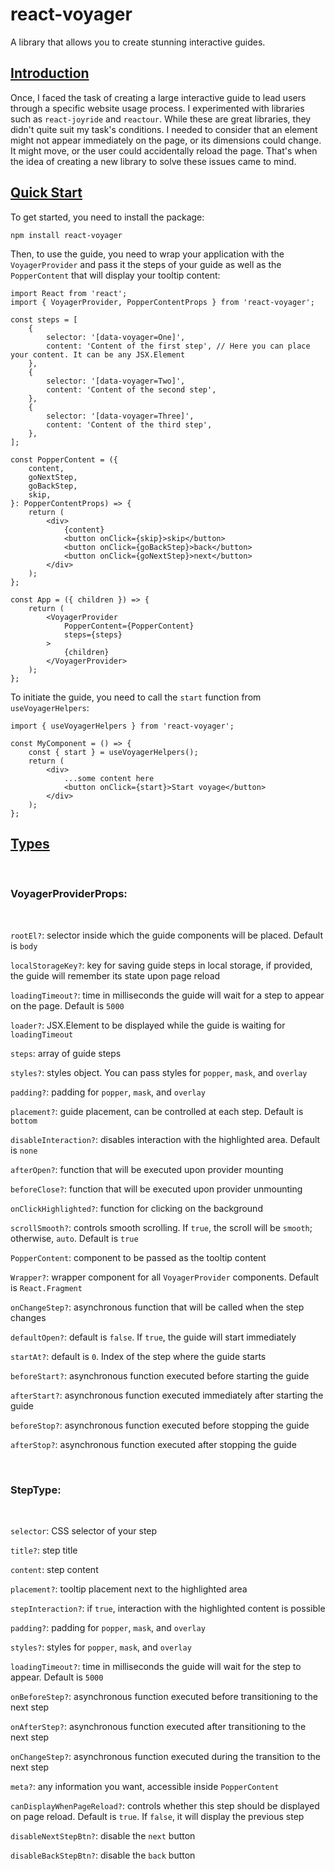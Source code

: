 # react-voyager 
A library that allows you to create stunning interactive guides.

## [Introduction](#introduction)

Once, I faced the task of creating a large interactive guide to lead users through a specific website usage process.
I experimented with libraries such as `react-joyride` and `reactour`. While these are great libraries, they didn't quite suit my task's conditions.
I needed to consider that an element might not appear immediately on the page, or its dimensions could change.
It might move, or the user could accidentally reload the page. That's when the idea of creating a new library to solve these issues came to mind.



## [Quick Start](#quick-start)

To get started, you need to install the package:

```commandline
npm install react-voyager
```

Then, to use the guide, you need to wrap your application with the `VoyagerProvider` and pass it the steps of your guide as well
as the `PopperContent` that will display your tooltip content:

```tsx
import React from 'react';
import { VoyagerProvider, PopperContentProps } from 'react-voyager';

const steps = [
    {
        selector: '[data-voyager=One]',
        content: 'Content of the first step', // Here you can place your content. It can be any JSX.Element
    },
    {
        selector: '[data-voyager=Two]',
        content: 'Content of the second step',
    },
    {
        selector: '[data-voyager=Three]',
        content: 'Content of the third step',
    },
];

const PopperContent = ({
    content,
    goNextStep,
    goBackStep,
    skip,
}: PopperContentProps) => {
    return (
        <div>
            {content}
            <button onClick={skip}>skip</button>
            <button onClick={goBackStep}>back</button>
            <button onClick={goNextStep}>next</button>
        </div>
    );
};

const App = ({ children }) => {
    return (
        <VoyagerProvider
            PopperContent={PopperContent}
            steps={steps}
        >
            {children}
        </VoyagerProvider>
    );
};
```


To initiate the guide, you need to call the `start` function from `useVoyagerHelpers`:

```tsx
import { useVoyagerHelpers } from 'react-voyager';

const MyComponent = () => {
    const { start } = useVoyagerHelpers();
    return (
        <div>
            ...some content here
            <button onClick={start}>Start voyage</button>
        </div>
    );
};
```

## [Types](#types)

<br />

### VoyagerProviderProps:

<br />

`rootEl?`: selector inside which the guide components will be placed. Default is `body`

`localStorageKey?`: key for saving guide steps in local storage, if provided, the guide will remember its state upon page reload

`loadingTimeout?`: time in milliseconds the guide will wait for a step to appear on the page. Default is `5000`

`loader?`: JSX.Element to be displayed while the guide is waiting for `loadingTimeout`

`steps`: array of guide steps

`styles?`: styles object. You can pass styles for `popper`, `mask`, and `overlay`

`padding?`: padding for `popper`, `mask`, and `overlay`

`placement?`: guide placement, can be controlled at each step. Default is `bottom`

`disableInteraction?`: disables interaction with the highlighted area. Default is `none`

`afterOpen?`: function that will be executed upon provider mounting

`beforeClose?`: function that will be executed upon provider unmounting

`onClickHighlighted?`: function for clicking on the background

`scrollSmooth?`: controls smooth scrolling. If `true`, the scroll will be `smooth`; otherwise, `auto`. Default is `true`

`PopperContent`: component to be passed as the tooltip content

`Wrapper?`: wrapper component for all `VoyagerProvider` components. Default is `React.Fragment`

`onChangeStep?`: asynchronous function that will be called when the step changes

`defaultOpen?`: default is `false`. If `true`, the guide will start immediately

`startAt?`: default is `0`. Index of the step where the guide starts

`beforeStart?`: asynchronous function executed before starting the guide

`afterStart?`: asynchronous function executed immediately after starting the guide

`beforeStop?`: asynchronous function executed before stopping the guide

`afterStop?`: asynchronous function executed after stopping the guide


<br />

### StepType:

<br />

`selector`: CSS selector of your step

`title?`: step title

`content`: step content

`placement?`: tooltip placement next to the highlighted area

`stepInteraction?`: if `true`, interaction with the highlighted content is possible

`padding?`: padding for `popper`, `mask`, and `overlay`

`styles?`: styles for `popper`, `mask`, and `overlay`

`loadingTimeout?`: time in milliseconds the guide will wait for the step to appear. Default is `5000`

`onBeforeStep?`: asynchronous function executed before transitioning to the next step

`onAfterStep?`: asynchronous function executed after transitioning to the next step

`onChangeStep?`: asynchronous function executed during the transition to the next step

`meta?`: any information you want, accessible inside `PopperContent`

`canDisplayWhenPageReload?`: controls whether this step should be displayed on page reload. Default is `true`. If `false`, it will display the previous step

`disableNextStepBtn?`: disable the `next` button

`disableBackStepBtn?`: disable the `back` button

